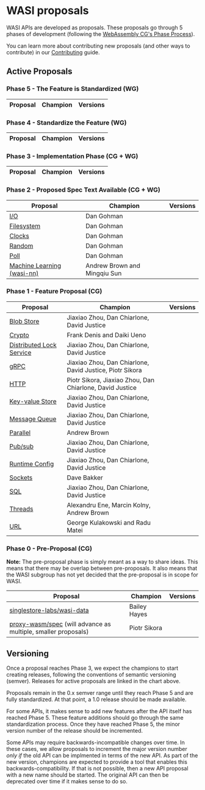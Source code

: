 # WASI proposals

WASI APIs are developed as proposals. These proposals go through 5 phases of development (following the [WebAssembly CG's Phase Process]).

You can learn more about contributing new proposals (and other ways to contribute) in our [Contributing] guide.

[WebAssembly CG's Phase Process]: https://github.com/WebAssembly/meetings/blob/main/process/phases.md
[Contributing]: https://github.com/WebAssembly/WASI/blob/main/Contributing.md

## Active Proposals

### Phase 5 - The Feature is Standardized (WG)

| Proposal                                                                       | Champion                               | Versions |
| ------------------------------------------------------------------------------ | -------------------------------------- | -------- |

### Phase 4 - Standardize the Feature (WG)

| Proposal                                                                       | Champion                               | Versions |
| ------------------------------------------------------------------------------ | -------------------------------------- | -------- |

### Phase 3 - Implementation Phase (CG + WG)

| Proposal                                                                       | Champion                               | Versions |
| ------------------------------------------------------------------------------ | -------------------------------------- | -------- |

### Phase 2 - Proposed Spec Text Available (CG + WG)

| Proposal                                                                       | Champion                               | Versions |
| ------------------------------------------------------------------------------ | -------------------------------------- | -------- |
| [I/O][wasi-io]                                                                 | Dan Gohman                             |          |
| [Filesystem][wasi-filesystem]                                                  | Dan Gohman                             |          |
| [Clocks][wasi-clocks]                                                          | Dan Gohman                             |          |
| [Random][wasi-random]                                                          | Dan Gohman                             |          |
| [Poll][wasi-poll]                                                              | Dan Gohman                             |          |
| [Machine Learning (wasi-nn)][wasi-nn]                                          | Andrew Brown and Mingqiu Sun           |          |

### Phase 1 - Feature Proposal (CG)

| Proposal                                                                       | Champion                               | Versions |
| ------------------------------------------------------------------------------ | -------------------------------------- | -------- |
| [Blob Store][wasi-blob-store]                                                  | Jiaxiao Zhou, Dan Chiarlone, David Justice |          | 
| [Crypto][wasi-crypto]                                                          | Frank Denis and Daiki Ueno             |          |
| [Distributed Lock Service][wasi-distributed-lock-service]                      | Jiaxiao Zhou, Dan Chiarlone, David Justice |          |
| [gRPC][wasi-grpc]                                                              | Jiaxiao Zhou, Dan Chiarlone, David Justice, Piotr Sikora |          |
| [HTTP][wasi-http]                                                              | Piotr Sikora, Jiaxiao Zhou, Dan Chiarlone, David Justice |          |
| [Key-value Store][wasi-kv-store]                                               | Jiaxiao Zhou, Dan Chiarlone, David Justice |          |
| [Message Queue][wasi-message-queue]                                            | Jiaxiao Zhou, Dan Chiarlone, David Justice |          |
| [Parallel][wasi-parallel]                                                      | Andrew Brown                           |          |
| [Pub/sub][wasi-pubsub]                                                         | Jiaxiao Zhou, Dan Chiarlone, David Justice |          | 
| [Runtime Config][wasi-runtime-config]                                          | Jiaxiao Zhou, Dan Chiarlone, David Justice |          | 
| [Sockets][wasi-sockets]                                                        | Dave Bakker                            |          |
| [SQL][wasi-sql]                                                                | Jiaxiao Zhou, Dan Chiarlone, David Justice |          |
| [Threads][wasi-threads]                                                        | Alexandru Ene, Marcin Kolny, Andrew Brown |          |
| [URL][wasi-url]                                                                | George Kulakowski and Radu Matei       |          |

### Phase 0 - Pre-Proposal (CG)

**Note:** The pre-proposal phase is simply meant as a way to share ideas. This means that there may be overlap between pre-proposals. It also means that the WASI subgroup has not yet decided that the pre-proposal is in scope for WASI.

| Proposal                                                                       | Champion                               | Versions |
| ------------------------------------------------------------------------------ | -------------------------------------- | -------- |
| [singlestore-labs/wasi-data][wasi-data]                                        | Bailey Hayes                           |          |
| [proxy-wasm/spec][wasi-proxy-wasm] (will advance as multiple, smaller proposals)    | Piotr Sikora                           |          |

## Versioning

Once a proposal reaches Phase 3, we expect the champions to start creating releases, following the conventions of semantic versioning (semver). Releases for active proposals are linked in the chart above.

Proposals remain in the 0.x semver range until they reach Phase 5 and are fully standardized. At that point, a 1.0 release should be made available.

For some APIs, it makes sense to add new features after the API itself has reached Phase 5. These feature additions should go through the same standardization process. Once they have reached Phase 5, the minor version number of the release should be incremented.

Some APIs may require backwards-incompatible changes over time. In these cases, we allow proposals to increment the major version number _only if_ the old API can be implmented in terms of the new API. As part of the new version, champions are expected to provide a tool that enables this backwards-compatibility. If that is not possible, then a new API proposal with a new name should be started. The original API can then be deprecated over time if it makes sense to do so.

[WebAssembly CG Phases process]: https://github.com/WebAssembly/meetings/blob/master/process/phases.md
[witx]: https://github.com/WebAssembly/WASI/blob/main/tools/witx-docs.md
[ephemeral/snapshot/old process]: https://github.com/WebAssembly/WASI/blob/master/phases/README.md

[wasi-blob-store]: https://github.com/WebAssembly/wasi-blob-store
[wasi-clocks]: https://github.com/WebAssembly/wasi-clocks
[wasi-classic-command]: https://github.com/WebAssembly/wasi-classic-command
[wasi-crypto]: https://github.com/WebAssembly/wasi-crypto
[wasi-data]: https://github.com/singlestore-labs/wasi-data
[wasi-distributed-lock-service]: https://github.com/WebAssembly/wasi-distributed-lock-service
[wasi-filesystem]: https://github.com/WebAssembly/wasi-filesystem
[wasi-grpc]: https://github.com/WebAssembly/wasi-grpc
[wasi-handle-index]: https://github.com/WebAssembly/wasi-handle-index
[wasi-http]: https://github.com/WebAssembly/wasi-http
[wasi-io]: https://github.com/WebAssembly/wasi-io
[wasi-kv-store]: https://github.com/WebAssembly/wasi-kv-store
[wasi-message-queue]: https://github.com/WebAssembly/wasi-message-queue
[wasi-misc]: https://github.com/WebAssembly/wasi-misc
[wasi-threads]: https://github.com/WebAssembly/wasi-native-threads
[wasi-nn]: https://github.com/WebAssembly/wasi-nn
[wasi-random]: https://github.com/WebAssembly/wasi-random
[wasi-parallel]: https://github.com/WebAssembly/wasi-parallel
[wasi-poll]: https://github.com/WebAssembly/wasi-poll
[wasi-proxy-wasm]: https://github.com/proxy-wasm/spec
[wasi-pubsub]: https://github.com/WebAssembly/wasi-pubsub
[wasi-runtime-config]: https://github.com/WebAssembly/wasi-runtime-config
[wasi-sockets]: https://github.com/WebAssembly/wasi-sockets
[wasi-sql]: https://github.com/WebAssembly/wasi-sql
[wasi-url]: https://github.com/WebAssembly/wasi-url
